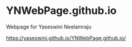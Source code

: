 # YNWebPage.github.io
Webpage for Yaseswini Neelamraju


https://yaseswini.github.io/YNWebPage.github.io/
